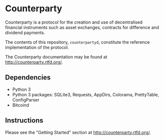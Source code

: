 Counterparty
============

Counterparty is a protocol for the creation and use of decentralised financial instruments such as asset exchanges, contracts for difference and dividend payments.

The contents of this repository, `counterpartyd`, constitute the reference implementation of the protocol.

The Counterparty documentation may be found at <http://counterparty.rtfd.org/>.

## Dependencies
* Python 3
* Python 3 packages: SQLite3, Requests, AppDirs, Colorama, PrettyTable, ConfigParser
* Bitcoind

## Instructions

Please see the "Getting Started" section at <http://counterparty.rtfd.org/>.
